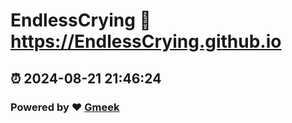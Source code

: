 # EndlessCrying :link: https://EndlessCrying.github.io 
## :alarm_clock: 2024-08-21 21:46:24 
### Powered by :heart: [Gmeek](https://github.com/Meekdai/Gmeek)
